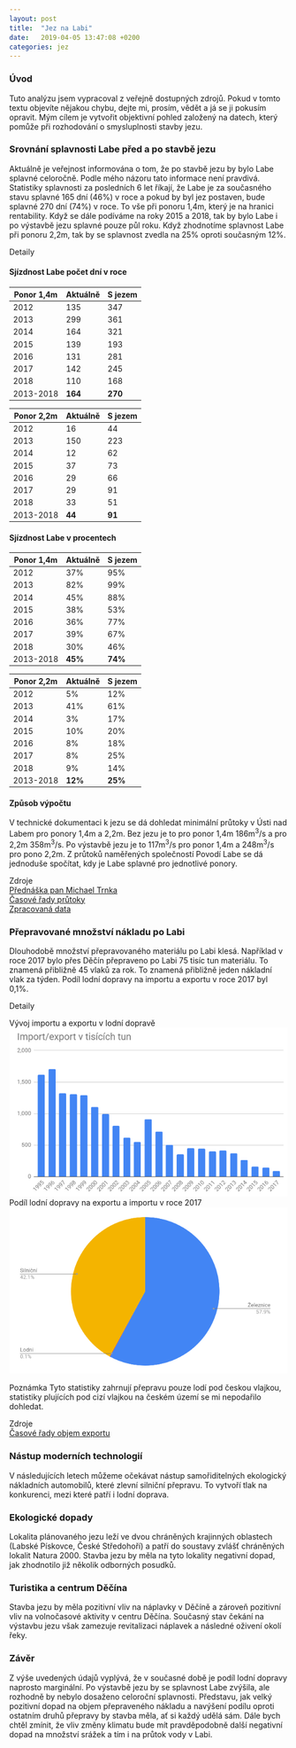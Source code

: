 ```yaml
---
layout: post
title:  "Jez na Labi"
date:   2019-04-05 13:47:08 +0200
categories: jez 
---
```

### Úvod
Tuto analýzu jsem vypracoval z veřejně dostupných zdrojů. Pokud v tomto textu objevíte nějakou chybu, dejte mi, prosím, vědět a já se ji pokusím opravit. Mým cílem je vytvořit objektivní pohled založený na datech, který pomůže při rozhodování o smysluplnosti stavby jezu.

### Srovnání splavnosti Labe před a po stavbě jezu
Aktuálně je veřejnost informována o tom, že po stavbě jezu by bylo Labe splavné celoročně. Podle mého názoru tato informace není pravdivá. Statistiky splavnosti za posledních 6 let říkají, že Labe je za současného stavu splavné 165 dní (46%) v roce a pokud by byl jez postaven, bude splavné 270 dní (74%) v roce. To vše při ponoru 1,4m, který je na hranici rentability. Když  se dále podíváme na roky 2015 a 2018, tak by bylo Labe i po výstavbě jezu splavné pouze půl roku. Když zhodnotíme splavnost Labe při ponoru 2,2m, tak by se splavnost zvedla na 25% oproti současným 12%. 

Detaily

#### Sjízdnost Labe počet  dní v roce

|Ponor 1,4m|Aktuálně|S jezem|
|---------|----|----|
|2012|135|347|
|2013|299|361|
|2014|164|321|
|2015|139|193|
|2016|131|281|
|2017|142|245|
|2018|110|168|
|2013-2018|**164**|**270**|

|Ponor 2,2m|Aktuálně|S jezem|
|---------|----|----|
|2012|16|44|
|2013|150|223|
|2014|12|62|
|2015|37|73|
|2016|29|66|
|2017|29|91|
|2018|33|51|
|2013-2018|**44**|**91**|

#### Sjízdnost Labe v procentech 

|Ponor 1,4m|Aktuálně|S jezem|
|---------|----|----|
|2012|37%|95%|
|2013|82%|99%|
|2014|45%|88%|
|2015|38%|53%|
|2016|36%|77%|
|2017|39%|67%|
|2018|30%|46%|
|2013-2018|**45%**|**74%**|

|Ponor 2,2m|Aktuálně|S jezem|
|---------|----|----|
|2012|5%|12%|
|2013|41%|61%|
|2014|3%|17%|
|2015|10%|20%|
|2016|8%|18%|
|2017|8%|25%|
|2018|9%|14%|
|2013-2018|**12%**|**25%**|


#### Způsob výpočtu
V technické dokumentaci k jezu se dá dohledat minimální průtoky v Ústi nad Labem pro ponory 1,4m a 2,2m. Bez jezu je to pro ponor 1,4m 186m<sup>3</sup>/s a pro 2,2m 358m<sup>3</sup>/s. Po výstavbě jezu je to 117m<sup>3</sup>/s pro ponor 1,4m a 248m<sup>3</sup>/s pro pono 2,2m. Z průtoků naměřených společností Povodí Labe se dá jednoduše spočítat, kdy je Labe splavné pro jednotlivé ponory.

Zdroje<br/>
[Přednáška pan Michael Trnka](https://www.youtube.com/watch?v=bj6ux2CWcrc&feature=youtu.be&t=1652)<br/>
[Časové řady průtoky](http://hydra2.dusanrysavy.cz/Graf#107#109#04/04/2019#31/12/2012#Q)<br/>
[Zpracovaná data](https://docs.google.com/spreadsheets/d/12O98-CJAowOy6nGx6AoP9-pfhQMaEL_1cN5yFG3DGcg/edit?usp=sharing)<br/>

### Přepravované množství nákladu po Labi
Dlouhodobě množství přepravovaného materiálu po Labi klesá. Například v roce 2017 bylo přes Děčín přepraveno po Labi 75 tisíc tun materiálu. To znamená přibližně 45 vlaků za rok. To znamená přibližně jeden nákladní vlak za týden. Podíl lodní dopravy na importu a exportu v roce 2017 byl 0,1%.

Detaily

Vývoj importu a exportu v lodní dopravě
![Import export](/assets/images/importexport.png)
Podíl lodní dopravy na exportu a importu v roce 2017
![Podíly podle druhu dopravy](/assets/images/podilpreprav.png)

Poznámka
Tyto statistiky zahrnují přepravu pouze lodí pod českou vlajkou, statistiky plujících pod cizí vlajkou na českém území se mi nepodařilo dohledat.

Zdroje<br/> 
[Časové řady objem exportu](https://www.czso.cz/csu/czso/nakladni_doprava_casove_rady)<br/>

### Nástup moderních technologií
V následujících letech můžeme očekávat nástup samořiditelných ekologický nákladních automobilů, které zlevní silniční přepravu. To vytvoří tlak na konkurenci, mezi které patří i lodní doprava.

### Ekologické dopady
Lokalita plánovaného jezu leží ve dvou chráněných krajinných oblastech (Labské Pískovce, České Středohoří) a patří do soustavy zvlášť chráněných lokalit Natura 2000. Stavba jezu by měla na tyto lokality negativní dopad, jak zhodnotilo již několik odborných posudků.

### Turistika a centrum Děčína
Stavba jezu by měla pozitivní vliv na náplavky v Děčíně a zároveň pozitivní vliv na volnočasové aktivity v centru Děčína. Současný stav čekání na výstavbu jezu však zamezuje revitalizaci náplavek a následné oživení okolí řeky. 

### Závěr
Z výše uvedených údajů vyplývá, že v současné době je podíl lodní dopravy naprosto marginální. Po výstavbě jezu by se splavnost Labe zvýšila, ale rozhodně by nebylo dosaženo celoroční splavnosti. Představu, jak velký pozitivní dopad na objem přepraveného nákladu a navýšení podílu oproti ostatním druhů přepravy by stavba měla, ať si každý udělá sám. Dále bych chtěl zmínit, že vliv změny klimatu bude mít pravděpodobně další negativní dopad na množství srážek a tím i na průtok vody v Labi. 

